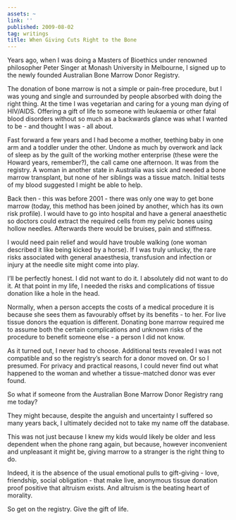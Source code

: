 ```yaml
---
assets: ~
link: ''
published: 2009-08-02
tag: writings
title: When Giving Cuts Right to the Bone
---
```

Years ago, when I was doing a Masters of Bioethics under renowned
philosopher Peter Singer at Monash University in Melbourne, I signed up
to the newly founded Australian Bone Marrow Donor Registry.

The donation of bone marrow is not a simple or pain-free procedure, but
I was young and single and surrounded by people absorbed with doing the
right thing. At the time I was vegetarian and caring for a young man
dying of HIV/AIDS. Offering a gift of life to someone with leukaemia or
other fatal blood disorders without so much as a backwards glance was
what I wanted to be - and thought I was - all about.

Fast forward a few years and I had become a mother, teething baby in one
arm and a toddler under the other. Undone as much by overwork and lack
of sleep as by the guilt of the working mother enterprise (these were
the Howard years, remember?), the call came one afternoon. It was from
the registry. A woman in another state in Australia was sick and needed
a bone marrow transplant, but none of her siblings was a tissue match.
Initial tests of my blood suggested I might be able to help.

Back then - this was before 2001 - there was only one way to get bone
marrow (today, this method has been joined by another, which has its own
risk profile). I would have to go into hospital and have a general
anaesthetic so doctors could extract the required cells from my pelvic
bones using hollow needles. Afterwards there would be bruises, pain and
stiffness.

I would need pain relief and would have trouble walking (one woman
described it like being kicked by a horse). If I was truly unlucky, the
rare risks associated with general anaesthesia, transfusion and
infection or injury at the needle site might come into play.

I’ll be perfectly honest. I did not want to do it. I absolutely did not
want to do it. At that point in my life, I needed the risks and
complications of tissue donation like a hole in the head.

Normally, when a person accepts the costs of a medical procedure it is
because she sees them as favourably offset by its benefits - to her. For
live tissue donors the equation is different. Donating bone marrow
required me to assume both the certain complications and unknown risks
of the procedure to benefit someone else - a person I did not know.

As it turned out, I never had to choose. Additional tests revealed I was
not compatible and so the registry’s search for a donor moved on. Or so
I presumed. For privacy and practical reasons, I could never find out
what happened to the woman and whether a tissue-matched donor was ever
found.

So what if someone from the Australian Bone Marrow Donor Registry rang
me today?

They might because, despite the anguish and uncertainty I suffered so
many years back, I ultimately decided not to take my name off the
database.

This was not just because I knew my kids would likely be older and less
dependent when the phone rang again, but because, however inconvenient
and unpleasant it might be, giving marrow to a stranger is the right
thing to do.

Indeed, it is the absence of the usual emotional pulls to gift-giving -
love, friendship, social obligation - that make live, anonymous tissue
donation proof positive that altruism exists. And altruism is the
beating heart of morality.

So get on the registry. Give the gift of life.